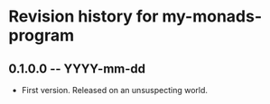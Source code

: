 # Revision history for my-monads-program

## 0.1.0.0 -- YYYY-mm-dd

* First version. Released on an unsuspecting world.

